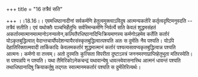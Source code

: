 +++
title = "16 तत्रैवं सति"

+++
।।18.16।। एवमधिष्ठानादीनां सर्वकर्मणि हेतुत्वमुक्त्वाऽविदुष आत्मन्यकर्तरि
कर्तृत्वदृष्टिमनुवदति -- तत्रैवं सतीति। एवं यथोक्तैः पञ्चभिर्हेतुभिः
सर्वस्मिन्कर्मणि निर्वर्त्ये सति केवलं शुद्धमसंहतं
अकर्तारमात्मानमात्मानोऽनन्यत्वेन,कल्पितैरधिष्ठानादिभिःक्रियमाणस्य
कर्मणोऽहमेव कर्तेति कर्तारं योऽकृतबुद्धित्वात्
वेदान्तचार्योपदेशन्यायैरसंस्कृतबुद्धित्वात्पश्यति अतः स दुर्मतिः नैव
पश्यति। योऽपि देहातिरिक्तात्मवादी तार्किकादिः केवलमकर्तारं शुद्धमात्मानं
कर्तारं पश्यत्यसावप्यकृतबुद्धित्वान्न पश्यति आत्मनः। कर्मणो वा तत्त्वम्।
अतो दुरमतिः कुत्सिता विपरीता दुष्टाऽस्त्रं जननमरणाप्राप्तिहेतुभूता
मतिरस्येति। स पश्यन्नपि न पश्यति। यथा तैमिरिकोऽनेकचन्द्रं यथावान्येषु
धावत्स्वेवासनास्थि आत्मनं धावन्तं पश्यति तथाधिष्ठानादिषु क्रियाकर्तुषु
तद्गतः स्वात्मानमकर्तारं पश्यति स दुर्मतिरित्यर्थः।
